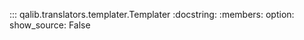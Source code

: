 ::: qalib.translators.templater.Templater
    :docstring:
    :members:
    option:
        show_source: False